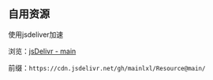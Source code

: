 ## 自用资源

使用jsdeliver加速

浏览：[jsDelivr - main](https://cdn.jsdelivr.net/gh/mainlxl/Resource/)

前缀：`https://cdn.jsdelivr.net/gh/mainlxl/Resource@main/`

